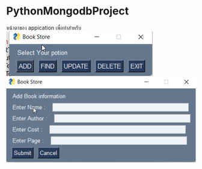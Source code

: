 # PythonMongodbProject
หน้าตาของ appication เพื่อทำสำหรับ
![alt text](https://github.com/SrWannapa/PythonMongodbProject/blob/main/home.jpg)
![alt text](https://github.com/SrWannapa/PythonMongodbProject/blob/main/addbook.jpg)

